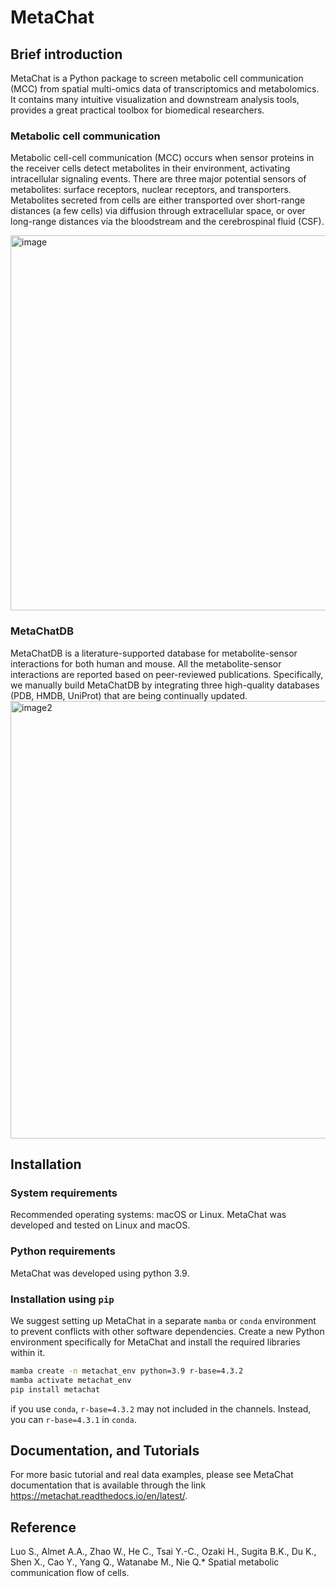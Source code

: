 # MetaChat
## Brief introduction
MetaChat is a Python package to screen metabolic cell communication (MCC) from spatial multi-omics data of transcriptomics and metabolomics. 
It contains many intuitive visualization and downstream analysis tools, provides a great practical toolbox for biomedical researchers.

### Metabolic cell communication
Metabolic cell-cell communication (MCC) occurs when sensor proteins in the receiver cells detect metabolites in their environment, activating intracellular signaling events. There are three major potential sensors of metabolites: surface receptors, nuclear receptors, and transporters. Metabolites secreted from cells are either transported over short-range distances (a few cells) via diffusion through extracellular space, or over long-range distances via the bloodstream and the cerebrospinal fluid (CSF).

<img width="600" alt="image" src="https://github.com/SonghaoLuo/MetaChat/assets/138028157/f08f21de-eeae-4626-8fbe-c26a307ec225">

### MetaChatDB
MetaChatDB is a literature-supported database for metabolite-sensor interactions for both human and mouse. All the metabolite-sensor interactions are reported based on peer-reviewed publications. Specifically, we manually build MetaChatDB by integrating three high-quality databases (PDB, HMDB, UniProt) that are being continually updated.
<img width="700" alt="image2" src="https://github.com/user-attachments/assets/1601f7f1-0997-4bdf-96da-5d2ae1fd28a2" />

## Installation
### System requirements
Recommended operating systems: macOS or Linux. MetaChat was developed and tested on Linux and macOS.
### Python requirements
MetaChat was developed using python 3.9.
### Installation using `pip`
We suggest setting up MetaChat in a separate `mamba` or `conda` environment to prevent conflicts with other software dependencies. Create a new Python environment specifically for MetaChat and install the required libraries within it.

```bash
mamba create -n metachat_env python=3.9 r-base=4.3.2
mamba activate metachat_env
pip install metachat
```
if you use `conda`, `r-base=4.3.2` may not included in the channels. Instead, you can `r-base=4.3.1` in `conda`.

## Documentation, and Tutorials
For more basic tutorial and real data examples, please see MetaChat documentation that is available through the link https://metachat.readthedocs.io/en/latest/.

## Reference
Luo S., Almet A.A., Zhao W., He C., Tsai Y.-C., Ozaki H., Sugita B.K., Du K., Shen X., Cao Y., Yang Q., Watanabe M., Nie Q.* Spatial metabolic communication flow of cells.
